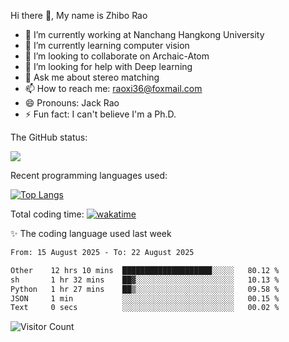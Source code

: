 Hi there 👋, My name is Zhibo Rao
- 🔭 I’m currently working at Nanchang Hangkong University
- 🌱 I’m currently learning computer vision
- 👯 I’m looking to collaborate on Archaic-Atom
- 🤔 I’m looking for help with Deep learning
- 💬 Ask me about stereo matching
- 📫 How to reach me: raoxi36@foxmail.com
- 😄 Pronouns: Jack Rao
- ⚡ Fun fact: I can't believe I'm a Ph.D.

The GitHub status:

![](https://github-readme-stats.vercel.app/api?username=ZhiboRao)

Recent programming languages used:

[![Top Langs](https://github-readme-stats.vercel.app/api/top-langs/?username=ZhiboRao&layout=compact)](https://github.com/anuraghazra/github-readme-stats)

Total coding time: [![wakatime](https://wakatime.com/badge/user/51ec5ec7-4742-4243-9eea-732ade32c0b7.svg)](https://wakatime.com/@51ec5ec7-4742-4243-9eea-732ade32c0b7)

✨ The coding language used last week 
<!--START_SECTION:waka-->

```txt
From: 15 August 2025 - To: 22 August 2025

Other    12 hrs 10 mins  ████████████████████░░░░░   80.12 %
sh       1 hr 32 mins    ██▓░░░░░░░░░░░░░░░░░░░░░░   10.13 %
Python   1 hr 27 mins    ██▒░░░░░░░░░░░░░░░░░░░░░░   09.58 %
JSON     1 min           ░░░░░░░░░░░░░░░░░░░░░░░░░   00.15 %
Text     0 secs          ░░░░░░░░░░░░░░░░░░░░░░░░░   00.02 %
```

<!--END_SECTION:waka-->

![Visitor Count](https://profile-counter.glitch.me/Raohaocheng/count.svg)
